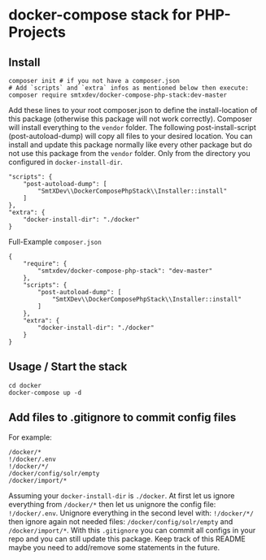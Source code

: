 # docker-compose stack for PHP-Projects


## Install

```
composer init # if you not have a composer.json
# Add `scripts` and `extra` infos as mentioned below then execute:
composer require smtxdev/docker-compose-php-stack:dev-master
```

Add these lines to your root composer.json to define the install-location of this package (otherwise this package will not work correctly). Composer will install everything to the `vendor` folder. The following post-install-script (post-autoload-dump) will copy all files to your desired location. You can install and update this package normally like every other package but do not use this package from the `vendor` folder. Only from the directory you configured in `docker-install-dir`.

```
"scripts": {
    "post-autoload-dump": [
        "SmtXDev\\DockerComposePhpStack\\Installer::install"
    ]
},
"extra": {
    "docker-install-dir": "./docker"
}
```

Full-Example `composer.json`

```
{
    "require": {
        "smtxdev/docker-compose-php-stack": "dev-master"
    },
    "scripts": {
        "post-autoload-dump": [
            "SmtXDev\\DockerComposePhpStack\\Installer::install"
        ]
    },
    "extra": {
        "docker-install-dir": "./docker"
    }
}
```

## Usage / Start the stack

```
cd docker
docker-compose up -d
```

## Add files to .gitignore to commit config files

For example:

```
/docker/*
!/docker/.env
!/docker/*/
/docker/config/solr/empty
/docker/import/*
```

Assuming your `docker-install-dir` is `./docker`. At first let us ignore everything from `/docker/*` then let us unignore the config file: `!/docker/.env`. Unignore everything in the second level with: `!/docker/*/` then ignore again not needed files: `/docker/config/solr/empty` and `/docker/import/*`. With this `.gitignore` you can commit all configs in your repo and you can still update this package. Keep track of this README maybe you need to add/remove some statements in the future.
